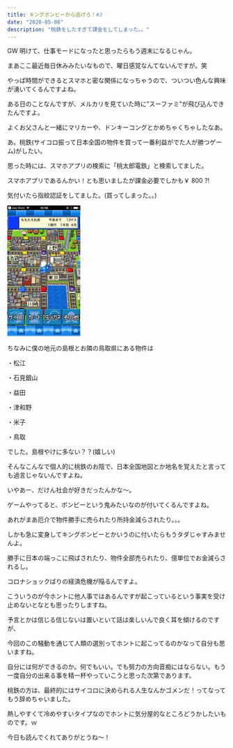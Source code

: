 ```yaml
---
title: キングボンビーから逃げろ！#3
date: "2020-05-08"
description: "桃鉄をしたすぎて課金をしてしまった。。"
---
```


GW 明けて、仕事モードになったと思ったらもう週末になるじゃん。

まあここ最近毎日休みみたいなもので、曜日感覚なんてないんですが。笑

やっぱ時間ができるとスマホと密な関係になっちゃうので、ついつい色んな興味が湧いてくるんですよね。

ある日のことなんですが、メルカリを見ていた時に”スーファミ”が飛び込んできたんですよ。

よくお父さんと一緒にマリカーや、ドンキーコングとかめちゃくちゃしたなあ。

あ。桃鉄(サイコロ振って日本全国の物件を買って一番利益がでた人が勝つゲーム)がしたい。

思った時には、スマホアプリの検索に「桃太郎電鉄」と検索してました。

スマホアプリであるんかい！とも思いましたが課金必要でしかも￥ 800 ?!

気付いたら指紋認証をしてました。(買ってしまった。。)

![momotetsu](./momotetsu.jpg)

ちなみに僕の地元の島根とお隣の鳥取県にある物件は

・松江

・石見銀山

・益田

・津和野

・米子

・鳥取

でした。島根やけに多ない？？(嬉しい)

そんなこんなで個人的に桃鉄のお陰で、日本全国地図とか地名を覚えたと言っても過言じゃないんですよね。

いやあー、だけん社会が好きだったんかな～。

ゲームやってると、ボンビーという鬼みたいなのが付いてくるんですよね。

あれがまあ厄介で物件勝手に売られたり所持金減らされたり。。。

しかも急に変身してキングボンビーとかいうのに付いたらもうタダじゃすみませんよ。

勝手に日本の端っこに飛ばされたり、物件全部売られたり、億単位でお金減らされるし。

コロナショックばりの経済危機が陥るんですよ。

こういうのが今ホントに他人事ではあるんですが起こっているという事実を受け止めないとなとも思ったりしますね。

予言とかは信じる信じないは置いといて話は楽しいんで良く耳を傾けるのですが、

今回のこの騒動を通じて人類の選別ってホントに起こってるのかなって自分も思いますね。

自分には何ができるのか。何でもいい。でも努力の方向音痴にはならない。もう一度自分の出来る事を精一杯やっていこうと思った次第であります。

桃鉄の方は、最終的にはサイコロに決められる人生なんかゴメンだ！ってなってもう辞めちゃいました。

熱しやすくて冷めやすいタイプなのでホントに気分屋的なところどうかしたいものです。ｗ

今日も読んでくれてありがとうね～！

